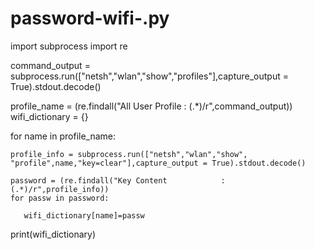 # password-wifi-.py
import subprocess
import re

command_output = subprocess.run(["netsh","wlan","show","profiles"],capture_output = True).stdout.decode()

profile_name = (re.findall("All User Profile     : (.*)/r",command_output))
wifi_dictionary = {}

for name in profile_name:

    profile_info = subprocess.run(["netsh","wlan","show", "profile",name,"key=clear"],capture_output = True).stdout.decode()

    password = (re.findall("Key Content            : (.*)/r",profile_info))
    for passw in password:
       
       wifi_dictionary[name]=passw
print(wifi_dictionary)
